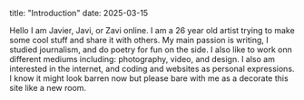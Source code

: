 title: "Introduction"
date: 2025-03-15

Hello I am Javier, Javi, or Zavi online. I am a 26 year old artist trying to make some cool stuff and share it with others. My main passion is writing, I studied journalism, and do poetry for fun on the side. I also like to work onn different mediums including: photography, video, and design. I also am interested in the internet, and coding and websites as personal expressions. I know it might look barren now but please bare with me as a decorate this site like a new room. 


